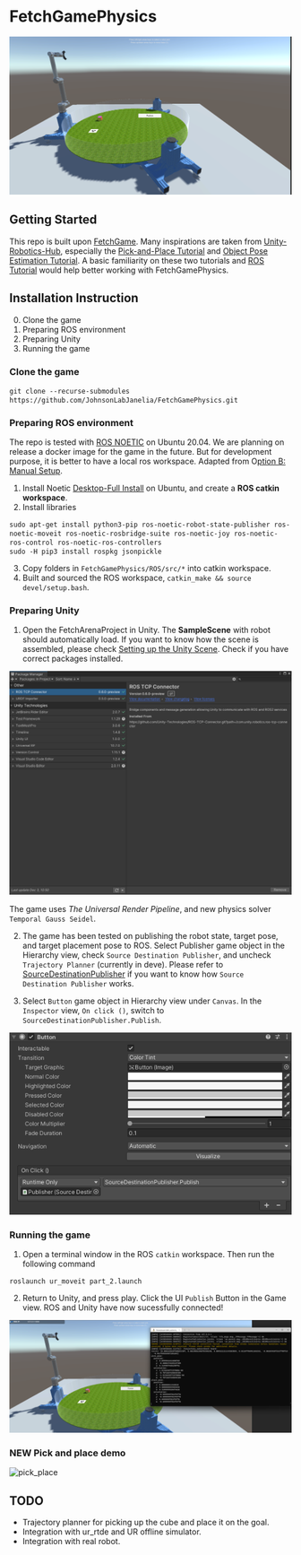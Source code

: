 # FetchGamePhysics
![Digital Twin](https://github.com/JohnsonLabJanelia/FetchGamePhysics/blob/main/images/rig_room.png)


## Getting Started 
This repo is built upon [FetchGame](https://github.com/JohnsonLabJanelia/FetchGame). Many inspirations are taken from [Unity-Robotics-Hub](https://github.com/Unity-Technologies/Unity-Robotics-Hub), especially the [Pick-and-Place Tutorial](https://github.com/Unity-Technologies/Unity-Robotics-Hub/blob/main/tutorials/pick_and_place/README.md) and [Object Pose Estimation Tutorial](https://github.com/Unity-Technologies/Robotics-Object-Pose-Estimation). A basic familiarity on these two tutorials and [ROS Tutorial](http://wiki.ros.org/ROS/Tutorials) would help better working with FetchGamePhysics.  

## Installation Instruction 
0. Clone the game 
1. Preparing ROS environment
2. Preparing Unity 
3. Running the game 

### Clone the game 
```
git clone --recurse-submodules https://github.com/JohnsonLabJanelia/FetchGamePhysics.git
```

### Preparing ROS environment 
The repo is tested with [ROS NOETIC](http://wiki.ros.org/noetic) on Ubuntu 20.04. We are planning on release a docker image for the game in the future. But for development purpose, it is better to have a local ros workspace. Adapted from O[ption B: Manual Setup](https://github.com/Unity-Technologies/Unity-Robotics-Hub/blob/main/tutorials/pick_and_place/0_ros_setup.md). 

1. Install Noetic [Desktop-Full Install](http://wiki.ros.org/noetic/Installation/Ubuntu) on Ubuntu, and create a **ROS catkin workspace**. 
2. Install libraries

```
sudo apt-get install python3-pip ros-noetic-robot-state-publisher ros-noetic-moveit ros-noetic-rosbridge-suite ros-noetic-joy ros-noetic-ros-control ros-noetic-ros-controllers
sudo -H pip3 install rospkg jsonpickle
```
3. Copy folders in `FetchGamePhysics/ROS/src/*` into catkin workspace. 
4. Built and sourced the ROS workspace, `catkin_make && source devel/setup.bash`. 

### Preparing Unity 
1. Open the FetchArenaProject in Unity. The **SampleScene** with robot should automatically load. If you want to know how the scene is assembled, please check [Setting up the Unity Scene](https://github.com/Unity-Technologies/Unity-Robotics-Hub/blob/main/tutorials/pick_and_place/1_urdf.md). Check if you have correct packages installed. 

![Package Manager](https://github.com/JohnsonLabJanelia/FetchGamePhysics/blob/main/images/package_manager.png)

The game uses *The Universal Render Pipeline*, and new physics solver `Temporal Gauss Seidel`.  


2. The game has been tested on publishing the robot state, target pose, and target placement pose to ROS. Select Publisher game object in the Hierarchy view, check `Source Destination Publisher`, and uncheck `Trajectory Planner` (currently in deve). Please refer to [SourceDestinationPublisher](https://github.com/Unity-Technologies/Unity-Robotics-Hub/blob/main/tutorials/pick_and_place/2_ros_tcp.md) if you want to know how `Source Destination Publisher` works. 

3. Select `Button` game object in Hierarchy view under `Canvas`. In the `Inspector` view, `On click ()`, switch to `SourceDestinationPublisher.Publish`. 

![UI_setup](https://github.com/JohnsonLabJanelia/FetchGamePhysics/blob/main/images/UI_setup.png)



### Running the game 
1. Open a terminal window in the ROS `catkin` workspace. Then run the following command 
```
roslaunch ur_moveit part_2.launch
```
2. Return to Unity, and press play. Click the UI `Publish` Button in the Game view. 
ROS and Unity have now sucessfully connected! 

![RosUnityIntegration](https://github.com/JohnsonLabJanelia/FetchGamePhysics/blob/main/images/RosUnityIntegration.png)


### NEW Pick and place demo
![pick_place](https://github.com/JohnsonLabJanelia/FetchGamePhysics/blob/main/images/pick_and_place.gif)


## TODO
- Trajectory planner for picking up the cube and place it on the goal.
- Integration with ur_rtde and UR offline simulator. 
- Integration with real robot. 
